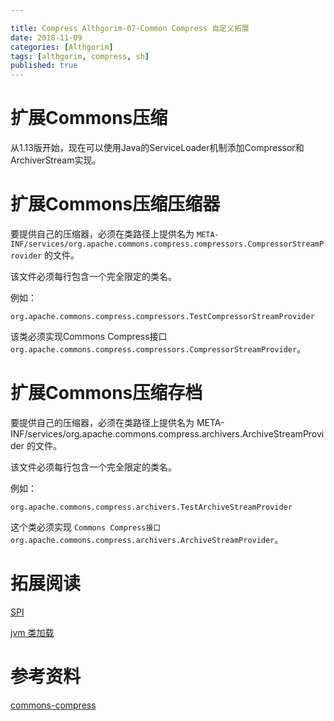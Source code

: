 ```yaml
---

title: Compress Althgorim-07-Common Compress 自定义拓展
date: 2018-11-09
categories: [Althgorim]
tags: [althgorim, compress, sh]
published: true
---
```



# 扩展Commons压缩

从1.13版开始，现在可以使用Java的ServiceLoader机制添加Compressor和ArchiverStream实现。


# 扩展Commons压缩压缩器

要提供自己的压缩器，必须在类路径上提供名为 `META-INF/services/org.apache.commons.compress.compressors.CompressorStreamProvider` 的文件。

该文件必须每行包含一个完全限定的类名。

例如：

```
org.apache.commons.compress.compressors.TestCompressorStreamProvider
```

该类必须实现Commons Compress接口 `org.apache.commons.compress.compressors.CompressorStreamProvider`。

# 扩展Commons压缩存档

要提供自己的压缩器，必须在类路径上提供名为 META-INF/services/org.apache.commons.compress.archivers.ArchiveStreamProvider 的文件。

该文件必须每行包含一个完全限定的类名。

例如：

```
org.apache.commons.compress.archivers.TestArchiveStreamProvider
```

这个类必须实现 `Commons Compress接口org.apache.commons.compress.archivers.ArchiveStreamProvider`。


# 拓展阅读

[SPI](https://houbb.github.io/2018/08/02/spi)

[jvm 类加载](https://houbb.github.io/2018/10/08/jvm-09-classloader)

# 参考资料

[commons-compress](http://commons.apache.org/proper/commons-compress/examples.html)

